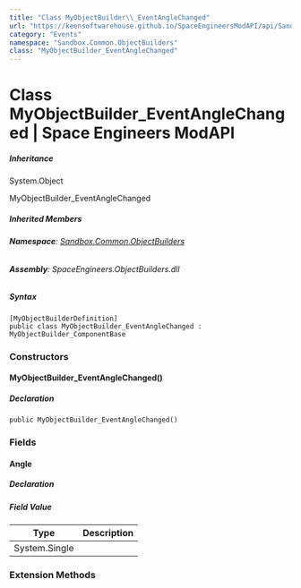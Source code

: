 ```yaml
---
title: "Class MyObjectBuilder\\_EventAngleChanged"
url: "https://keensoftwarehouse.github.io/SpaceEngineersModAPI/api/Sandbox.Common.ObjectBuilders.MyObjectBuilder_EventAngleChanged.html"
category: "Events"
namespace: "Sandbox.Common.ObjectBuilders"
class: "MyObjectBuilder_EventAngleChanged"
---
```


# Class MyObjectBuilder\_EventAngleChanged | Space Engineers ModAPI

##### Inheritance

System.Object

MyObjectBuilder\_EventAngleChanged

##### Inherited Members

###### **Namespace**: [Sandbox.Common.ObjectBuilders](https://keensoftwarehouse.github.io/SpaceEngineersModAPI/api/Sandbox.Common.ObjectBuilders.html)

###### **Assembly**: SpaceEngineers.ObjectBuilders.dll

##### Syntax

```
[MyObjectBuilderDefinition]
public class MyObjectBuilder_EventAngleChanged : MyObjectBuilder_ComponentBase
```

### Constructors

#### MyObjectBuilder\_EventAngleChanged()

##### Declaration

```
public MyObjectBuilder_EventAngleChanged()
```

### Fields

#### Angle

##### Declaration

##### Field Value

| Type | Description |
| --- | --- |
| System.Single |     |

### Extension Methods